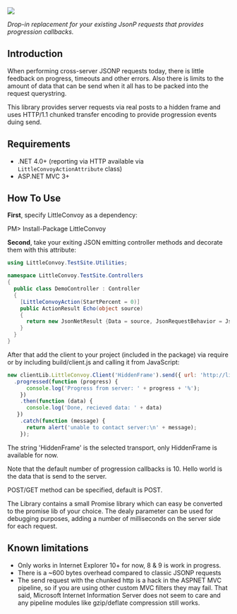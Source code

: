 <img src="https://raw.github.com/poulfoged/little-convoy/master/graphics/LittleConvoy%20Logo.png" />

*Drop-in replacement for your existing JsonP requests that provides progression callbacks.*

Introduction
------------
When performing cross-server JSONP requests today, there is little feedback on progress, timeouts and other errors.
Also there is limits to the amount of data that can be send when it all has to be packed into the request querystring.

This library provides server requests via real posts to a hidden frame and uses HTTP/1.1 chunked transfer encoding to
provide progression events duing send.

Requirements
------------
* .NET 4.0+ (reporting via HTTP available via `LittleConvoyActionAttribute` class)
* ASP.NET MVC 3+

How To Use
----------
**First**, specify LittleConvoy as a dependency:

PM> Install-Package LittleConvoy

**Second**, take your exiting JSON emitting controller methods and decorate them with this attribute:

```csharp
using LittleConvoy.TestSite.Utilities;

namespace LittleConvoy.TestSite.Controllers
{
  public class DemoController : Controller
  {
    [LittleConvoyAction(StartPercent = 0)]
    public ActionResult Echo(object source)
    {
      return new JsonNetResult {Data = source, JsonRequestBehavior = JsonRequestBehavior.AllowGet};
    }
  }
}
```

After that add the client to your project (included in the package) via require or by including build/client.js
and calling it from JavaScript:

```javascript
new clientLib.LittleConvoy.Client('HiddenFrame').send({ url: 'http://littleconvoy.devchamp.com/demo/echo', delay: 0 }, { Hello: 'World'})
  .progressed(function (progress) {
      console.log('Progress from server: ' + progress + '%');
    })
    .then(function (data) {
      console.log('Done, recieved data: ' + data)
   })
    .catch(function (message) {
      return alert('unable to contact server:\n' + message);
    });
```

The string 'HiddenFrame' is the selected transport, only HiddenFrame is available for now.

Note that the default number of progression callbacks is 10. Hello world is the data that is send to the server. 

POST/GET method can be specified, default is POST.

The Library contains a small Promise library which can easy be converted to the promise lib of your choice. The dealy parameter can be used for 
debugging purposes, adding a number of milliseconds on the server side for each request.

Known limitations
-----------------
* Only works in Internet Explorer 10+ for now, 8 & 9 is work in progress.
* There is a ~600 bytes overhead compared to classic JSONP requests 
* The send request with the chunked http is a hack in the ASPNET MVC pipeline, so if you are using other custom MVC filters they may fail. 
That said, Microsoft Internet Information Server does not seem to care and any pipeline modules like gzip/deflate compression still works.